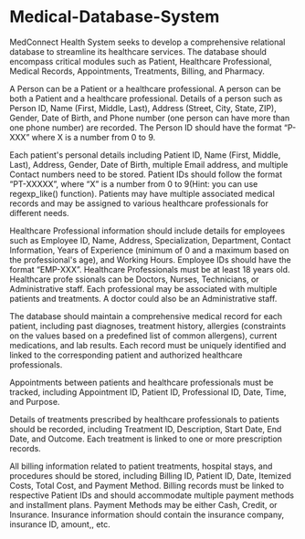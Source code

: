 # Medical-Database-System
MedConnect Health System seeks to develop a comprehensive relational database to streamline its healthcare services. The database should encompass critical modules such as Patient, Healthcare Professional, Medical Records, Appointments, Treatments, Billing, and Pharmacy.

A Person can be a Patient or a healthcare professional. A person can be both a Patient and a healthcare professional. Details of a person such as Person ID, Name (First, Middle, Last), Address (Street, City, State, ZIP), Gender, Date of Birth, and Phone number (one person can have more than one phone number) are recorded. The Person ID should have the format “P-XXX” where X is a number from 0 to 9.

Each patient's personal details including Patient ID, Name (First, Middle, Last), Address, Gender, Date of Birth, multiple Email address, and multiple Contact numbers need to be stored. Patient IDs should follow the format “PT-XXXXX”, where “X” is a number from 0 to 9(Hint: you can use regexp_like() function). Patients may have multiple associated medical records and may be assigned to various healthcare professionals for different needs.

Healthcare Professional information should include details for employees such as Employee ID, Name, Address, Specialization, Department, Contact Information, Years of Experience (minimum of 0 and a maximum based on the professional's age), and Working Hours. Employee IDs should have the format “EMP-XXX”. Healthcare Professionals must be at least 18 years old. Healthcare profe ssionals can be Doctors, Nurses, Technicians, or Administrative staff. Each professional may be associated with multiple patients and treatments. A doctor could also be an Administrative staff. 

The database should maintain a comprehensive medical record for each patient, including past diagnoses, treatment history, allergies (constraints on the values based on a predefined list of common allergens), current medications, and lab results. Each record must be uniquely identified and linked to the corresponding patient and authorized healthcare professionals.

Appointments between patients and healthcare professionals must be tracked, including Appointment ID, Patient ID, Professional ID, Date, Time, and Purpose.

Details of treatments prescribed by healthcare professionals to patients should be recorded, including Treatment ID, Description, Start Date, End Date, and Outcome. Each treatment is linked to one or more prescription records.

All billing information related to patient treatments, hospital stays, and procedures should be stored, including Billing ID, Patient ID, Date, Itemized Costs, Total Cost, and Payment Method. Billing records must be linked to respective Patient IDs and should accommodate multiple payment methods and installment plans. Payment Methods may be either Cash, Credit, or Insurance. Insurance information should contain the insurance company, insurance ID, amount,, etc.
